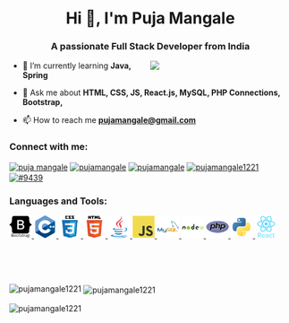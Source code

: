 
<h1 align="center">Hi 👋, I'm Puja Mangale</h1>
<h3 align="center">A passionate Full Stack Developer from India</h3>
<img align="right" width="50%" src="https://cdn.dribbble.com/users/2646423/screenshots/5507196/computer.gif">


- 🌱 I’m currently learning **Java, Spring**

- 💬 Ask me about **HTML, CSS, JS, React.js, MySQL, PHP Connections, Bootstrap,**

- 📫 How to reach me **pujamangale@gmail.com**

<h3 align="left">Connect with me:</h3>
<p align="left">
<a href="https://www.linkedin.com/in/puja-mangale-aa0b58214" target="blank"><img align="center" src="https://raw.githubusercontent.com/rahuldkjain/github-profile-readme-generator/master/src/images/icons/Social/linked-in-alt.svg" alt="puja mangale" height="30" width="40" /></a>
<a href="https://www.codechef.com/users/pujamangale" target="blank"><img align="center" src="https://cdn.jsdelivr.net/npm/simple-icons@3.1.0/icons/codechef.svg" alt="pujamangale" height="30" width="40" /></a>
<a href="https://www.hackerrank.com/pujamangale" target="blank"><img align="center" src="https://raw.githubusercontent.com/rahuldkjain/github-profile-readme-generator/master/src/images/icons/Social/hackerrank.svg" alt="pujamangale" height="30" width="40" /></a>
<a href="https://www.leetcode.com/pujamangale1221" target="blank"><img align="center" src="https://raw.githubusercontent.com/rahuldkjain/github-profile-readme-generator/master/src/images/icons/Social/leet-code.svg" alt="pujamangale1221" height="30" width="40" /></a>
<a href="https://discord.gg/#9439" target="blank"><img align="center" src="https://raw.githubusercontent.com/rahuldkjain/github-profile-readme-generator/master/src/images/icons/Social/discord.svg" alt="#9439" height="30" width="40" /></a>
</p>

<h3 align="left">Languages and Tools:</h3>
<p align="left"> <a href="https://getbootstrap.com" target="_blank" rel="noreferrer"> <img src="https://raw.githubusercontent.com/devicons/devicon/master/icons/bootstrap/bootstrap-plain-wordmark.svg" alt="bootstrap" width="40" height="40"/> </a> <a href="https://www.w3schools.com/cpp/" target="_blank" rel="noreferrer"> <img src="https://raw.githubusercontent.com/devicons/devicon/master/icons/cplusplus/cplusplus-original.svg" alt="cplusplus" width="40" height="40"/> </a> <a href="https://www.w3schools.com/css/" target="_blank" rel="noreferrer"> <img src="https://raw.githubusercontent.com/devicons/devicon/master/icons/css3/css3-original-wordmark.svg" alt="css3" width="40" height="40"/> </a> <a href="https://www.w3.org/html/" target="_blank" rel="noreferrer"> <img src="https://raw.githubusercontent.com/devicons/devicon/master/icons/html5/html5-original-wordmark.svg" alt="html5" width="40" height="40"/> </a> <a href="https://www.java.com" target="_blank" rel="noreferrer"> <img src="https://raw.githubusercontent.com/devicons/devicon/master/icons/java/java-original.svg" alt="java" width="40" height="40"/> </a> <a href="https://developer.mozilla.org/en-US/docs/Web/JavaScript" target="_blank" rel="noreferrer"> <img src="https://raw.githubusercontent.com/devicons/devicon/master/icons/javascript/javascript-original.svg" alt="javascript" width="40" height="40"/> </a> <a href="https://www.mysql.com/" target="_blank" rel="noreferrer"> <img src="https://raw.githubusercontent.com/devicons/devicon/master/icons/mysql/mysql-original-wordmark.svg" alt="mysql" width="40" height="40"/> </a> <a href="https://nodejs.org" target="_blank" rel="noreferrer"> <img src="https://raw.githubusercontent.com/devicons/devicon/master/icons/nodejs/nodejs-original-wordmark.svg" alt="nodejs" width="40" height="40"/> </a> <a href="https://www.php.net" target="_blank" rel="noreferrer"> <img src="https://raw.githubusercontent.com/devicons/devicon/master/icons/php/php-original.svg" alt="php" width="40" height="40"/> </a> <a href="https://www.python.org" target="_blank" rel="noreferrer"> <img src="https://raw.githubusercontent.com/devicons/devicon/master/icons/python/python-original.svg" alt="python" width="40" height="40"/> </a> <a href="https://reactjs.org/" target="_blank" rel="noreferrer"> <img src="https://raw.githubusercontent.com/devicons/devicon/master/icons/react/react-original-wordmark.svg" alt="react" width="40" height="40"/> </a> </p>
<br>
<br>
<br>
<p><img align="left" src="https://github-readme-stats.vercel.app/api/top-langs?username=pujamangale1221&show_icons=true&locale=en&layout=compact" alt="pujamangale1221" /></p>

<p>&nbsp;<img align="center" src="https://github-readme-stats.vercel.app/api?username=pujamangale1221&show_icons=true&locale=en" alt="pujamangale1221" /></p>

<p><img align="center" src="https://github-readme-streak-stats.herokuapp.com/?user=pujamangale1221&" alt="pujamangale1221" /></p>
